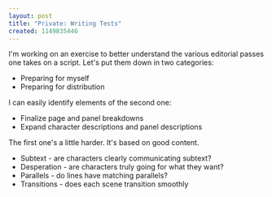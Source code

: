 ```yaml
--- 
layout: post
title: "Private: Writing Tests"
created: 1149835446
---
```

I'm working on an exercise to better understand the various editorial passes one takes on a script. Let's put them down in two categories:
<ul>
	<li>Preparing for myself</li>
	<li>Preparing for distribution</li>
</ul>
I can easily identify elements of the second one:
<ul>
	<li>Finalize page and panel breakdowns</li>
	<li>Expand character descriptions and panel descriptions</li>
</ul>
The first one's a little harder. It's based on good content.
<ul>
	<li>Subtext - are characters clearly communicating subtext?</li>
	<li>Desperation - are characters truly going for what they want?</li>
	<li>Parallels - do lines have matching parallels?</li>
	<li>Transitions - does each scene transition smoothly</li>
</ul>
